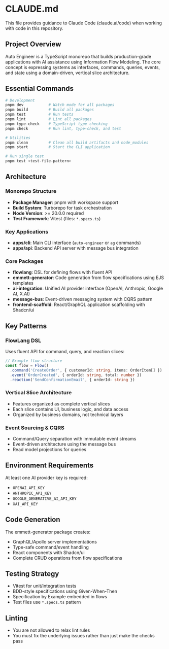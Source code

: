 # CLAUDE.md

This file provides guidance to Claude Code (claude.ai/code) when working with code in this repository.

## Project Overview

Auto Engineer is a TypeScript monorepo that builds production-grade applications with AI assistance using Information Flow Modeling. The core concept is expressing systems as interfaces, commands, queries, events, and state using a domain-driven, vertical slice architecture.

## Essential Commands

```bash
# Development
pnpm dev           # Watch mode for all packages
pnpm build         # Build all packages
pnpm test          # Run tests
pnpm lint          # Lint all packages
pnpm type-check    # TypeScript type checking
pnpm check         # Run lint, type-check, and test

# Utilities
pnpm clean         # Clean all build artifacts and node_modules
pnpm start         # Start the CLI application

# Run single test
pnpm test <test-file-pattern>
```

## Architecture

### Monorepo Structure

- **Package Manager**: pnpm with workspace support
- **Build System**: Turborepo for task orchestration
- **Node Version**: >= 20.0.0 required
- **Test Framework**: Vitest (files: `*.specs.ts`)

### Key Applications

- **apps/cli**: Main CLI interface (`auto-engineer` or `ag` commands)
- **apps/api**: Backend API server with message bus integration

### Core Packages

- **flowlang**: DSL for defining flows with fluent API
- **emmett-generator**: Code generation from flow specifications using EJS templates
- **ai-integration**: Unified AI provider interface (OpenAI, Anthropic, Google AI, X.AI)
- **message-bus**: Event-driven messaging system with CQRS pattern
- **frontend-scaffold**: React/GraphQL application scaffolding with Shadcn/ui

## Key Patterns

### FlowLang DSL

Uses fluent API for command, query, and reaction slices:

```typescript
// Example flow structure
const flow = Flow()
  .command('CreateOrder', { customerId: string, items: OrderItem[] })
  .event('OrderCreated', { orderId: string, total: number })
  .reaction('SendConfirmationEmail', { orderId: string })
```

### Vertical Slice Architecture

- Features organized as complete vertical slices
- Each slice contains UI, business logic, and data access
- Organized by business domains, not technical layers

### Event Sourcing & CQRS

- Command/Query separation with immutable event streams
- Event-driven architecture using the message bus
- Read model projections for queries

## Environment Requirements

At least one AI provider key is required:

- `OPENAI_API_KEY`
- `ANTHROPIC_API_KEY`
- `GOOGLE_GENERATIVE_AI_API_KEY`
- `XAI_API_KEY`

## Code Generation

The emmett-generator package creates:

- GraphQL/Apollo server implementations
- Type-safe command/event handling
- React components with Shadcn/ui
- Complete CRUD operations from flow specifications

## Testing Strategy

- Vitest for unit/integration tests
- BDD-style specifications using Given-When-Then
- Specification by Example embedded in flows
- Test files use `*.specs.ts` pattern

## Linting

- You are not allowed to relax lint rules
- You must fix the underlying issues rather than just make the checks pass
